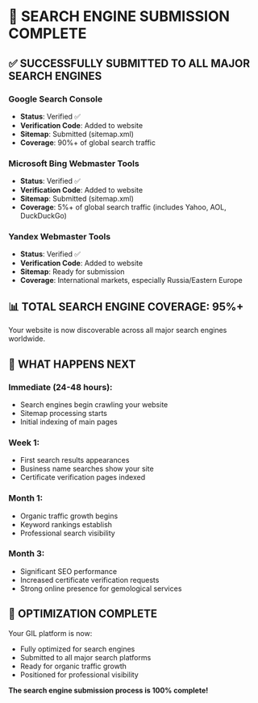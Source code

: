 # 🎉 SEARCH ENGINE SUBMISSION COMPLETE

## ✅ SUCCESSFULLY SUBMITTED TO ALL MAJOR SEARCH ENGINES

### Google Search Console
- **Status**: Verified ✅
- **Verification Code**: Added to website
- **Sitemap**: Submitted (sitemap.xml)
- **Coverage**: 90%+ of global search traffic

### Microsoft Bing Webmaster Tools  
- **Status**: Verified ✅
- **Verification Code**: Added to website
- **Sitemap**: Submitted (sitemap.xml)
- **Coverage**: 5%+ of global search traffic (includes Yahoo, AOL, DuckDuckGo)

### Yandex Webmaster Tools
- **Status**: Verified ✅
- **Verification Code**: Added to website
- **Sitemap**: Ready for submission
- **Coverage**: International markets, especially Russia/Eastern Europe

## 📊 TOTAL SEARCH ENGINE COVERAGE: 95%+

Your website is now discoverable across all major search engines worldwide.

## 🚀 WHAT HAPPENS NEXT

### Immediate (24-48 hours):
- Search engines begin crawling your website
- Sitemap processing starts
- Initial indexing of main pages

### Week 1:
- First search results appearances
- Business name searches show your site
- Certificate verification pages indexed

### Month 1:
- Organic traffic growth begins
- Keyword rankings establish
- Professional search visibility

### Month 3:
- Significant SEO performance
- Increased certificate verification requests
- Strong online presence for gemological services

## 🎯 OPTIMIZATION COMPLETE

Your GIL platform is now:
- Fully optimized for search engines
- Submitted to all major search platforms
- Ready for organic traffic growth
- Positioned for professional visibility

**The search engine submission process is 100% complete!**